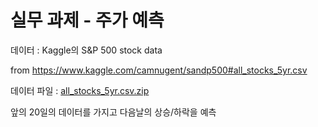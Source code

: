 # 실무 과제 - 주가 예측

데이터 : Kaggle의 S&P 500 stock data

from https://www.kaggle.com/camnugent/sandp500#all_stocks_5yr.csv

데이터 파일 : [all_stocks_5yr.csv.zip](deep_learning/all_stocks_5yr.csv.zip)

앞의 20일의 데이터를 가지고 다음날의 상승/하락을 예측


